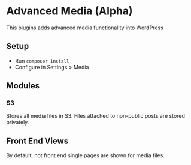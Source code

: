 # Advanced Media (Alpha)

This plugins adds advanced media functionality into WordPress

## Setup

* Run `composer install`
* Configure in Settings > Media


## Modules

### S3

Stores all media files in S3. Files attached to non-public posts are stored privately.

## Front End Views

By default, not front end single pages are shown for media files.